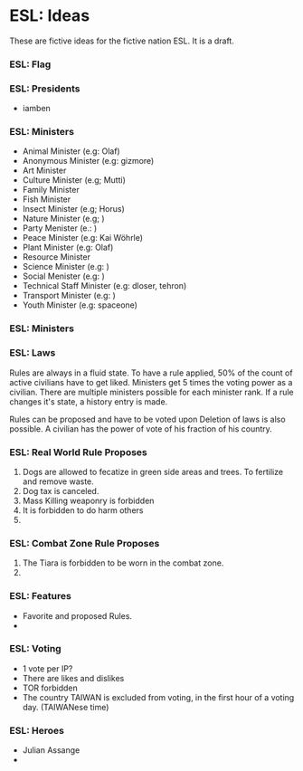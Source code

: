 # ESL: Ideas

These are fictive ideas for the fictive nation ESL.
It is a draft.


### ESL: Flag



### ESL: Presidents

- iamben


### ESL: Ministers

- Animal Minister (e.g: Olaf)
- Anonymous Minister (e.g: gizmore)
- Art Minister
- Culture Minister (e.g; Mutti)
- Family Minister
- Fish Minister
- Insect Minister (e.g; Horus)
- Nature Minister (e.g; )
- Party Menister (e.: )
- Peace Minister (e.g: Kai Wöhrle)
- Plant Minister (e.g: Olaf)
- Resource Minister
- Science Minister (e.g: )
- Social Menister (e.g: )
- Technical Staff Minister (e.g: dloser, tehron)
- Transport Minister (e.g: )
- Youth Minister (e.g: spaceone)


### ESL: Ministers




### ESL: Laws

Rules are always in a fluid state.
To have a rule applied, 50% of the count of active civilians have to get liked.
Ministers get 5 times the voting power as a civilian.
There are multiple ministers possible for each minister rank.
If a rule changes it's state, a history entry is made.


Rules can be proposed and have to be voted upon
Deletion of laws is also possible.
A civilian has the power of vote of his fraction of his country.


### ESL: Real World Rule Proposes

1) Dogs are allowed to fecatize in green side areas and trees.
To fertilize and remove waste.
2) Dog tax is canceled.
3) Mass Killing weaponry is forbidden
4) It is forbidden to do harm others
5) 

### ESL: Combat Zone Rule Proposes

1) The Tiara is forbidden to be worn in the combat zone.
2) 


### ESL: Features

- Favorite and proposed Rules.
- 

### ESL: Voting

- 1 vote per IP?
- There are likes and dislikes
- TOR forbidden
- The country TAIWAN is excluded from voting, in the first hour of a voting day. (TAIWANese time)


### ESL: Heroes

- Julian Assange
- 
